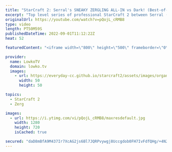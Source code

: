 ```yaml
---
title: "StarCraft 2: Serral's SNEAKY ZERGLING ALL-IN vs Dark! (Best-of-5)"
excerpt: "Top level series of professional StarCraft 2 between Serral (Zerg) and Dark (Zerg). Both of these players are looking very good currently and represent some of the best players in all of SC2.  Support my work on Patreon: https://www.patreon.com/lowkotv Become a YouTube member: https://lowko.tv/join"
originalUrl: https://youtube.com/watch?v=pQojL_cRMB8
type: video
length: PT50M59S
publishedDateTime: 2022-09-01T11:12:22Z
heat: 52

featuredContent: "<iframe width=\"800\" height=\"500\" frameborder=\"0\" src=\"https://www.youtube.com/embed/pQojL_cRMB8\" allow=\"accelerometer; autoplay; encrypted-media; gyroscope; picture-in-picture\" allowfullscreen></iframe>"

provider:
  name: LowkoTV
  domain: lowko.tv
  images:
    - url: https://everyday-cc.github.io/starcraft2/assets/images/organizations/lowko.tv-50x50.jpg
      width: 50
      height: 50

topics:
  - StarCraft 2
  - Zerg

images:
  - url: https://i.ytimg.com/vi/pQojL_cRMB8/maxresdefault.jpg
    width: 1280
    height: 720
    isCached: true

secured: "daD8mBfA9M437Ir7XcAG2js6Bl7JQRPvywgj8Uccgdob0FH7IvFdfQHg/+4N25zIEAE7eibLLgPK6bv2WkfWDteesuRRGlMxi4nmFMd2xgLjpqsMkWTaSEIbrgKmMwnWA24RsVE8TnN7pJaIi71aErDjLB10I2fgGPb/cNnEFx5Os1iJLzgjHfZpOdKs7K4rO1oJhDos52sx0y3JYQRsxDurzY/4h2KJ1zA7c4QLxBlJ3LzHshdTQk6rCm4vr+T/mC5Ec7tjm/WFY5aNgk335ccEi0y21FNph8N+wlNdVxIaNalXYERpmBFQEfHrEpBm0ElSuJ+gIYd8VFJxwKVX/nAZ+KIZjLqhVdKLEJs2T6ttEzfxfaD7ZHEhKnxUUN6330OGbrTnYUwdGyMiCYG6N87TMMlcHKf3hRrM+SY5Jo7FbWS3mgyxDkXeSxtj1Xa5;LMaL3Iq+gIGR24XBo14QUA=="
---
```


